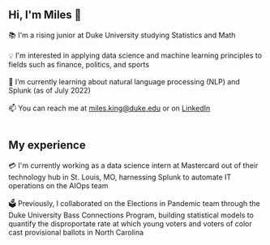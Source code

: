 ## Hi, I'm Miles 👋

📚 I'm a rising junior at Duke University studying Statistics and Math
<br><br>
💡 I'm interested in applying data science and machine learning principles to fields such as finance, politics, and sports
<br><br>
🌱 I’m currently learning about natural language processing (NLP) and Splunk (as of July 2022)
<br><br>
📫 You can reach me at miles.king@duke.edu or on <a href="https://www.linkedin.com/in/milesfking" target="_blank">LinkedIn</a>
<br><br>

## My experience

💳 I'm currently working as a data science intern at Mastercard out of their technology hub in St. Louis, MO, harnessing Splunk to automate IT operations on the AIOps team
<br><br>
🗳 Previously, I collaborated on the Elections in Pandemic team through the Duke University Bass Connections Program, building statistical models to quantify the disproportate rate at which young voters and voters of color cast provisional ballots in North Carolina

